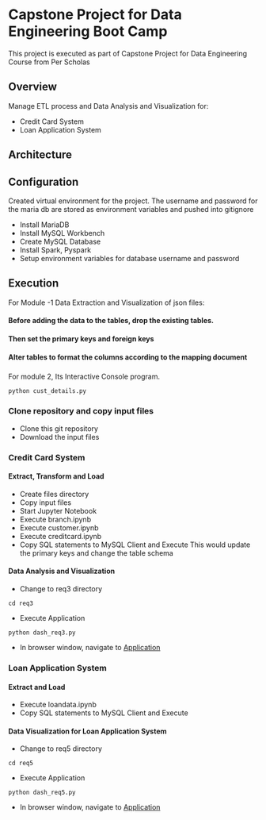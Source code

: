 # Capstone Project for Data Engineering Boot Camp
This project is executed as part of Capstone Project for Data Engineering Course from Per Scholas

## Overview
Manage ETL process and Data Analysis and Visualization for:
- Credit Card System
-  Loan Application System

## Architecture

## Configuration
Created virtual environment for the project. The username and password for the maria db are stored as environment variables and pushed into gitignore
- Install MariaDB
- Install MySQL Workbench
- Create MySQL Database
- Install Spark, Pyspark
- Setup environment variables for database username and password

## Execution
For Module -1 Data Extraction and Visualization of json files:
#### Before adding the data to the tables, drop the existing tables.
#### Then set the primary keys and foreign keys
####  Alter tables to format the columns according to the mapping document

###

For module 2,
Its Interactive Console program.

```
python cust_details.py

```

### Clone repository and copy input files
- Clone this git repository
- Download the input files

### Credit Card System

#### Extract, Transform and Load 
- Create files directory
- Copy input files
- Start Jupyter Notebook
- Execute branch.ipynb
- Execute customer.ipynb
- Execute creditcard.ipynb
- Copy SQL statements to MySQL Client and Execute
This would update the primary keys and change the table schema

#### Data Analysis and Visualization
- Change to req3 directory
```
cd req3
```
- Execute Application
```
python dash_req3.py
```
- In browser window, navigate to [Application](http://127.0.0.1:8050)

### Loan Application System

#### Extract and Load
- Execute loandata.ipynb
- Copy SQL statements to MySQL Client and Execute

#### Data Visualization for Loan Application System
- Change to req5 directory
```
cd req5
```
- Execute Application
```
python dash_req5.py
```
- In browser window, navigate to [Application](http://127.0.0.1:8055)







